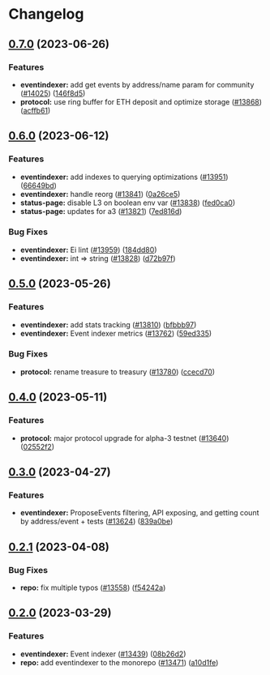 # Changelog

## [0.7.0](https://github.com/taikoxyz/layerx-mono/compare/eventindexer-v0.6.0...eventindexer-v0.7.0) (2023-06-26)


### Features

* **eventindexer:** add get events by address/name param for community ([#14025](https://github.com/taikoxyz/layerx-mono/issues/14025)) ([146f8d5](https://github.com/taikoxyz/layerx-mono/commit/146f8d52100c3aa7412549e0703c4fc363a6ec29))
* **protocol:** use ring buffer for ETH deposit and optimize storage ([#13868](https://github.com/taikoxyz/layerx-mono/issues/13868)) ([acffb61](https://github.com/taikoxyz/layerx-mono/commit/acffb61b13b44fd4792e8f4a31498d788ca38961))

## [0.6.0](https://github.com/taikoxyz/layerx-mono/compare/eventindexer-v0.5.0...eventindexer-v0.6.0) (2023-06-12)


### Features

* **eventindexer:** add indexes to querying optimizations ([#13951](https://github.com/taikoxyz/layerx-mono/issues/13951)) ([66649bd](https://github.com/taikoxyz/layerx-mono/commit/66649bd60d163e13b4e91258b4bdc51e204aa110))
* **eventindexer:** handle reorg ([#13841](https://github.com/taikoxyz/layerx-mono/issues/13841)) ([0a26ce5](https://github.com/taikoxyz/layerx-mono/commit/0a26ce58422d2674f1b5cd151c74bb40f2bec17d))
* **status-page:** disable L3 on boolean env var ([#13838](https://github.com/taikoxyz/layerx-mono/issues/13838)) ([fed0ca0](https://github.com/taikoxyz/layerx-mono/commit/fed0ca0e9a9176c3feaae38b426df45e09d9af3a))
* **status-page:** updates for a3 ([#13821](https://github.com/taikoxyz/layerx-mono/issues/13821)) ([7ed816d](https://github.com/taikoxyz/layerx-mono/commit/7ed816d8db7ac75468faa235c09f147db5009034))


### Bug Fixes

* **eventindexer:** Ei lint ([#13959](https://github.com/taikoxyz/layerx-mono/issues/13959)) ([184dd80](https://github.com/taikoxyz/layerx-mono/commit/184dd8043721c18e225bdc6e6b2c71d1a591896c))
* **eventindexer:** int =&gt; string ([#13828](https://github.com/taikoxyz/layerx-mono/issues/13828)) ([d72b97f](https://github.com/taikoxyz/layerx-mono/commit/d72b97fa4163a2e91eda62d9787760d922447429))

## [0.5.0](https://github.com/taikoxyz/layerx-mono/compare/eventindexer-v0.4.0...eventindexer-v0.5.0) (2023-05-26)


### Features

* **eventindexer:** add stats tracking ([#13810](https://github.com/taikoxyz/layerx-mono/issues/13810)) ([bfbbb97](https://github.com/taikoxyz/layerx-mono/commit/bfbbb97fcb67dc33749f0f08f84b8bd54eae9aeb))
* **eventindexer:** Event indexer metrics ([#13762](https://github.com/taikoxyz/layerx-mono/issues/13762)) ([59ed335](https://github.com/taikoxyz/layerx-mono/commit/59ed3355a05c7438813fa11d2f63dc0676602dd6))


### Bug Fixes

* **protocol:** rename treasure to treasury ([#13780](https://github.com/taikoxyz/layerx-mono/issues/13780)) ([ccecd70](https://github.com/taikoxyz/layerx-mono/commit/ccecd708276bce3eca84b92c7c48c95b2156dd18))

## [0.4.0](https://github.com/taikoxyz/layerx-mono/compare/eventindexer-v0.3.0...eventindexer-v0.4.0) (2023-05-11)


### Features

* **protocol:** major protocol upgrade for alpha-3 testnet ([#13640](https://github.com/taikoxyz/layerx-mono/issues/13640)) ([02552f2](https://github.com/taikoxyz/layerx-mono/commit/02552f2aa001893d326062ce627004c61b46cd26))

## [0.3.0](https://github.com/taikoxyz/layerx-mono/compare/eventindexer-v0.2.1...eventindexer-v0.3.0) (2023-04-27)


### Features

* **eventindexer:** ProposeEvents filtering, API exposing, and getting count by address/event + tests ([#13624](https://github.com/taikoxyz/layerx-mono/issues/13624)) ([839a0be](https://github.com/taikoxyz/layerx-mono/commit/839a0bef7c64dd2b1e2ecc5194cf9a1e29f9a0cd))

## [0.2.1](https://github.com/taikoxyz/layerx-mono/compare/eventindexer-v0.2.0...eventindexer-v0.2.1) (2023-04-08)


### Bug Fixes

* **repo:** fix multiple typos ([#13558](https://github.com/taikoxyz/layerx-mono/issues/13558)) ([f54242a](https://github.com/taikoxyz/layerx-mono/commit/f54242aa95e5c5563f8f0a7f9af0a1eab20ab67b))

## [0.2.0](https://github.com/taikoxyz/layerx-mono/compare/eventindexer-v0.1.0...eventindexer-v0.2.0) (2023-03-29)


### Features

* **eventindexer:** Event indexer ([#13439](https://github.com/taikoxyz/layerx-mono/issues/13439)) ([08b26d2](https://github.com/taikoxyz/layerx-mono/commit/08b26d21577ed8ecd14beed5a600108fe7a0f765))
* **repo:** add eventindexer to the monorepo ([#13471](https://github.com/taikoxyz/layerx-mono/issues/13471)) ([a10d1fe](https://github.com/taikoxyz/layerx-mono/commit/a10d1fe7f7202dd029883ce62a00e188021e09e2))
